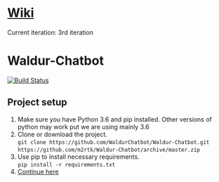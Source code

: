 # [Wiki](../../wiki)
Current iteration: 3rd iteration

# Waldur-Chatbot
[![Build Status](https://travis-ci.org/WaldurChatbot/Waldur-Chatbot.svg?branch=master)](https://travis-ci.org/WaldurChatbot/Waldur-Chatbot)

## Project setup  

1. Make sure you have Python 3.6 and pip installed. Other versions of python may work put we are using mainly 3.6
2. Clone or download the project.  
        `git clone https://github.com/WaldurChatbot/Waldur-Chatbot.git`  
        `https://github.com/m2rtk/Waldur-Chatbot/archive/master.zip`
3. Use pip to install necessary requirements.  
        `pip install -r requirements.txt`
4. [Continue here](../../wiki/Setting-up-local-project)

